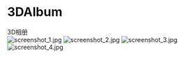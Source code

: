 # 3DAlbum
3D相册<br>
![screenshot_1.jpg](https://github.com/2487686673/3DAlbum/screenshot/Screenshot_1.jpg)
![screenshot_2.jpg](https://github.com/2487686673/3DAlbum/screenshot/Screenshot_2.jpg)
![screenshot_3.jpg](https://github.com/2487686673/3DAlbum/screenshot/Screenshot_3.jpg)
![screenshot_4.jpg](https://github.com/2487686673/3DAlbum/screenshot/Screenshot_4.jpg)